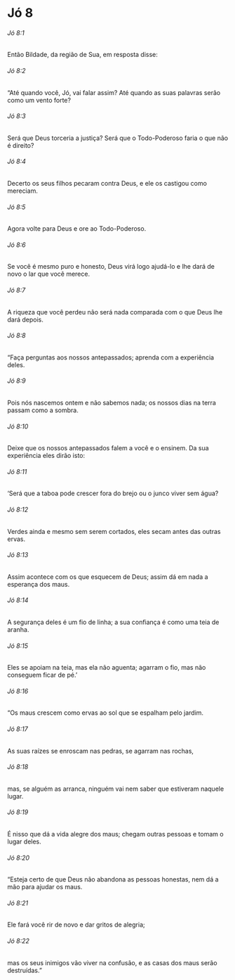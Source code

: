 # Jó 8

###### Jó 8:1

Então Bildade, da região de Sua, em resposta disse:

###### Jó 8:2

“Até quando você, Jó, vai falar assim? Até quando as suas palavras serão como um vento forte?

###### Jó 8:3

Será que Deus torceria a justiça? Será que o Todo-Poderoso faria o que não é direito?

###### Jó 8:4

Decerto os seus filhos pecaram contra Deus, e ele os castigou como mereciam.

###### Jó 8:5

Agora volte para Deus e ore ao Todo-Poderoso.

###### Jó 8:6

Se você é mesmo puro e honesto, Deus virá logo ajudá-lo e lhe dará de novo o lar que você merece.

###### Jó 8:7

A riqueza que você perdeu não será nada comparada com o que Deus lhe dará depois.

###### Jó 8:8

“Faça perguntas aos nossos antepassados; aprenda com a experiência deles.

###### Jó 8:9

Pois nós nascemos ontem e não sabemos nada; os nossos dias na terra passam como a sombra.

###### Jó 8:10

Deixe que os nossos antepassados falem a você e o ensinem. Da sua experiência eles dirão isto:

###### Jó 8:11

‘Será que a taboa pode crescer fora do brejo ou o junco viver sem água?

###### Jó 8:12

Verdes ainda e mesmo sem serem cortados, eles secam antes das outras ervas.

###### Jó 8:13

Assim acontece com os que esquecem de Deus; assim dá em nada a esperança dos maus.

###### Jó 8:14

A segurança deles é um fio de linha; a sua confiança é como uma teia de aranha.

###### Jó 8:15

Eles se apoiam na teia, mas ela não aguenta; agarram o fio, mas não conseguem ficar de pé.’

###### Jó 8:16

“Os maus crescem como ervas ao sol que se espalham pelo jardim.

###### Jó 8:17

As suas raízes se enroscam nas pedras, se agarram nas rochas,

###### Jó 8:18

mas, se alguém as arranca, ninguém vai nem saber que estiveram naquele lugar.

###### Jó 8:19

É nisso que dá a vida alegre dos maus; chegam outras pessoas e tomam o lugar deles.

###### Jó 8:20

“Esteja certo de que Deus não abandona as pessoas honestas, nem dá a mão para ajudar os maus.

###### Jó 8:21

Ele fará você rir de novo e dar gritos de alegria;

###### Jó 8:22

mas os seus inimigos vão viver na confusão, e as casas dos maus serão destruídas.”

